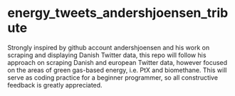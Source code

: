 # energy_tweets_andershjoensen_tribute
Strongly inspired by github account andershjoensen and his work on scraping and displaying Danish Twitter data, this repo will follow his approach on scraping Danish and european Twitter data, however focused on the areas of green gas-based energy, i.e. PtX and biomethane. This will serve as coding practice for a beginner programmer, so all constructive feedback is greatly appreciated.
